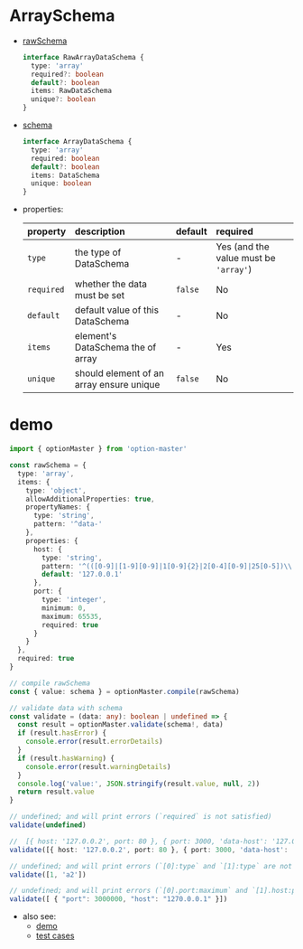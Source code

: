 # ArraySchema
  * [rawSchema][]
    ```typescript
    interface RawArrayDataSchema {
      type: 'array'
      required?: boolean
      default?: boolean
      items: RawDataSchema
      unique?: boolean
    }
    ```

  * [schema][]
    ```typescript
    interface ArrayDataSchema {
      type: 'array'
      required: boolean
      default?: boolean
      items: DataSchema
      unique: boolean
    }
    ```

  * properties:

     property   | description                               | default | required
    :-----------|:------------------------------------------|:--------|:---------------------------------------
     `type`     | the type of DataSchema                    | -       | Yes (and the value must be `'array'`)
     `required` | whether the data must be set              | `false` | No
     `default`  | default value of this DataSchema          | -       | No
     `items`    | element's DataSchema the of array         | -       | Yes
     `unique`   | should element of an array ensure unique  | `false` | No


# demo

  ```typescript
  import { optionMaster } from 'option-master'

  const rawSchema = {
    type: 'array',
    items: {
      type: 'object',
      allowAdditionalProperties: true,
      propertyNames: {
        type: 'string',
        pattern: '^data-'
      },
      properties: {
        host: {
          type: 'string',
          pattern: '^(([0-9]|[1-9][0-9]|1[0-9]{2}|2[0-4][0-9]|25[0-5])\\.){3}([0-9]|[1-9][0-9]|1[0-9]{2}|2[0-4][0-9]|25[0-5])$',
          default: '127.0.0.1'
        },
        port: {
          type: 'integer',
          minimum: 0,
          maximum: 65535,
          required: true
        }
      }
    },
    required: true
  }

  // compile rawSchema
  const { value: schema } = optionMaster.compile(rawSchema)

  // validate data with schema
  const validate = (data: any): boolean | undefined => {
    const result = optionMaster.validate(schema!, data)
    if (result.hasError) {
      console.error(result.errorDetails)
    }
    if (result.hasWarning) {
      console.error(result.warningDetails)
    }
    console.log('value:', JSON.stringify(result.value, null, 2))
    return result.value
  }

  // undefined; and will print errors (`required` is not satisfied)
  validate(undefined)

  //  [{ host: '127.0.0.2', port: 80 }, { port: 3000, 'data-host': '127.0.0.1', host: '127.0.0.1' }]
  validate([{ host: '127.0.0.2', port: 80 }, { port: 3000, 'data-host': '127.0.0.1' }])

  // undefined; and will print errors (`[0]:type` and `[1]:type` are not satisfied)
  validate([1, 'a2'])

  // undefined; and will print errors (`[0].port:maximum` and `[1].host:pattern` are not satisfied)
  validate([ { "port": 3000000, "host": "1270.0.0.1" }])
  ```

* also see:
  - [demo][]
  - [test cases][test-cases]


[rawSchema]: ../../src/schema/array.ts#RawArrayDataSchema
[schema]: ../../src/schema/array.ts#ArrayDataSchema
[demo]: ../../demo/array
[test-cases]: ../../test/cases/data-schema/base-schema/array

